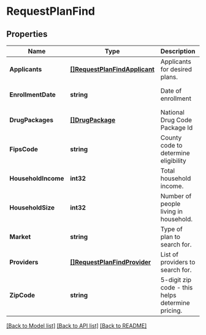 # RequestPlanFind

## Properties
Name | Type | Description | Notes
------------ | ------------- | ------------- | -------------
**Applicants** | [**[]RequestPlanFindApplicant**](RequestPlanFindApplicant.md) | Applicants for desired plans. | [optional] [default to null]
**EnrollmentDate** | **string** | Date of enrollment | [optional] [default to null]
**DrugPackages** | [**[]DrugPackage**](DrugPackage.md) | National Drug Code Package Id | [optional] [default to null]
**FipsCode** | **string** | County code to determine eligibility | [optional] [default to null]
**HouseholdIncome** | **int32** | Total household income. | [optional] [default to null]
**HouseholdSize** | **int32** | Number of people living in household. | [optional] [default to null]
**Market** | **string** | Type of plan to search for. | [optional] [default to null]
**Providers** | [**[]RequestPlanFindProvider**](RequestPlanFindProvider.md) | List of providers to search for. | [optional] [default to null]
**ZipCode** | **string** | 5-digit zip code - this helps determine pricing. | [optional] [default to null]

[[Back to Model list]](../README.md#documentation-for-models) [[Back to API list]](../README.md#documentation-for-api-endpoints) [[Back to README]](../README.md)


